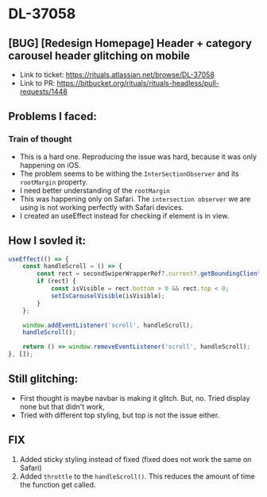 # DL-37058

## [BUG] [Redesign Homepage] Header + category carousel header glitching on mobile

- Link to ticket: https://rituals.atlassian.net/browse/DL-37058
- Link to PR: https://bitbucket.org/rituals/rituals-headless/pull-requests/1448

## Problems I faced:

### Train of thought

- This is a hard one. Reproducing the issue was hard, because it was only happening on iOS.
- The problem seems to be withing the `InterSectionObserver` and its `rootMargin` property.
- I need better understanding of the `rootMargin`
- This was happening only on Safari. The `intersection observer` we are using is not working perfectly with Safari devices.
- I created an useEffect instead for checking if element is in view.

## How I sovled it: 

```typescript jsx
useEffect(() => {
    const handleScroll = () => {
        const rect = secondSwiperWrapperRef?.current?.getBoundingClientRect();
        if (rect) {
            const isVisible = rect.bottom > 0 && rect.top < 0;
            setIsCarouselVisible(isVisible);
        }
    };

    window.addEventListener('scroll', handleScroll);
    handleScroll();

    return () => window.removeEventListener('scroll', handleScroll);
}, []);

```

## Still glitching:

- First thought is maybe navbar is making it glitch. But, no. Tried display none but that didn't work,
- Tried with different top styling, but top is not the issue either.

## FIX

1. Added sticky styling instead of fixed (fixed does not work the same on Safari)
2. Added `throttle` to the `handleScroll()`. This reduces the amount of time the function get called.